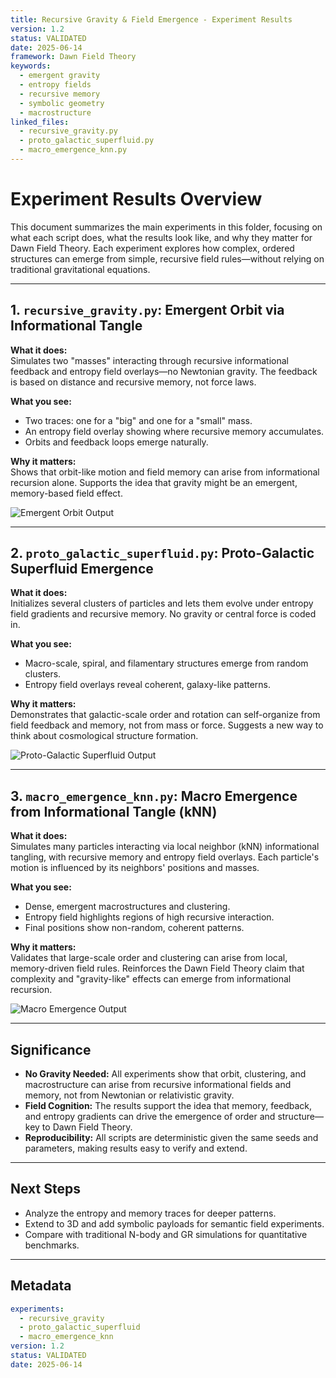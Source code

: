 ```yaml
---
title: Recursive Gravity & Field Emergence - Experiment Results
version: 1.2
status: VALIDATED
date: 2025-06-14
framework: Dawn Field Theory
keywords:
  - emergent gravity
  - entropy fields
  - recursive memory
  - symbolic geometry
  - macrostructure
linked_files:
  - recursive_gravity.py
  - proto_galactic_superfluid.py
  - macro_emergence_knn.py
---
```


# Experiment Results Overview

This document summarizes the main experiments in this folder, focusing on what each script does, what the results look like, and why they matter for Dawn Field Theory. Each experiment explores how complex, ordered structures can emerge from simple, recursive field rules—without relying on traditional gravitational equations.

---

## 1. `recursive_gravity.py`: Emergent Orbit via Informational Tangle

**What it does:**  
Simulates two "masses" interacting through recursive informational feedback and entropy field overlays—no Newtonian gravity. The feedback is based on distance and recursive memory, not force laws.

**What you see:**  
- Two traces: one for a "big" and one for a "small" mass.
- An entropy field overlay showing where recursive memory accumulates.
- Orbits and feedback loops emerge naturally.

**Why it matters:**  
Shows that orbit-like motion and field memory can arise from informational recursion alone. Supports the idea that gravity might be an emergent, memory-based field effect.

![Emergent Orbit Output](./reference_material/recursive_gravity_output.png)

---

## 2. `proto_galactic_superfluid.py`: Proto-Galactic Superfluid Emergence

**What it does:**  
Initializes several clusters of particles and lets them evolve under entropy field gradients and recursive memory. No gravity or central force is coded in.

**What you see:**  
- Macro-scale, spiral, and filamentary structures emerge from random clusters.
- Entropy field overlays reveal coherent, galaxy-like patterns.

**Why it matters:**  
Demonstrates that galactic-scale order and rotation can self-organize from field feedback and memory, not from mass or force. Suggests a new way to think about cosmological structure formation.

![Proto-Galactic Superfluid Output](./reference_material/proto_galactic_superfluid_output.png)

---

## 3. `macro_emergence_knn.py`: Macro Emergence from Informational Tangle (kNN)

**What it does:**  
Simulates many particles interacting via local neighbor (kNN) informational tangling, with recursive memory and entropy field overlays. Each particle's motion is influenced by its neighbors' positions and masses.

**What you see:**  
- Dense, emergent macrostructures and clustering.
- Entropy field highlights regions of high recursive interaction.
- Final positions show non-random, coherent patterns.

**Why it matters:**  
Validates that large-scale order and clustering can arise from local, memory-driven field rules. Reinforces the Dawn Field Theory claim that complexity and "gravity-like" effects can emerge from informational recursion.

![Macro Emergence Output](./reference_material/macro_emergence_knn_output.png)

---

## Significance

- **No Gravity Needed:** All experiments show that orbit, clustering, and macrostructure can arise from recursive informational fields and memory, not from Newtonian or relativistic gravity.
- **Field Cognition:** The results support the idea that memory, feedback, and entropy gradients can drive the emergence of order and structure—key to Dawn Field Theory.
- **Reproducibility:** All scripts are deterministic given the same seeds and parameters, making results easy to verify and extend.

---

## Next Steps

- Analyze the entropy and memory traces for deeper patterns.
- Extend to 3D and add symbolic payloads for semantic field experiments.
- Compare with traditional N-body and GR simulations for quantitative benchmarks.

---

## Metadata

```yaml
experiments:
  - recursive_gravity
  - proto_galactic_superfluid
  - macro_emergence_knn
version: 1.2
status: VALIDATED
date: 2025-06-14
```
